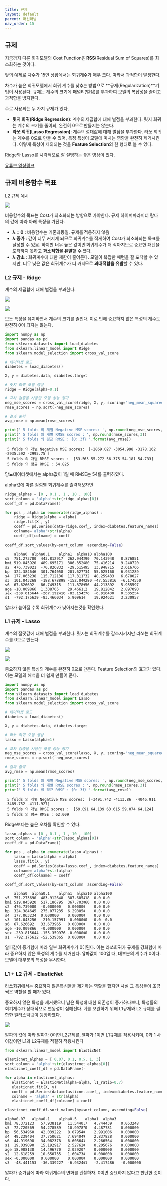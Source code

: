 ```yaml
---
title: 규제
layout: default
parent: 머신러닝
nav_order: 15
---
```


## 규제

지금까지 다룬 회귀모델의 Cost Function은 **RSS**(Residual Sum of Squares)를 최소화하는 것이다. 

앞의 예제로 차수가 15인 상황에서는 회귀계수가 매우 크다. 따라서 과적합이 발생한다.

차수가 높은 회귀모델에서 회귀 계수를 낮추는 방법으로 **규제(Regularization)**기법이 사용된다. 규제는 계수의 크기에 패널티(벌점)를 부과하여 모델의 복잡성을 줄이고 과적합을 방지한다.

주로 사용되는 두 가지 규제가 있다,

* **릿지 회귀(Ridge Regression)**: 계수의 제곱합에 대해 벌점을 부과한다. 릿지 회귀는 계수의 크기를 줄이되, 완전히 0으로 만들지는 않는다.
* **라쏘 회귀(Lasso Regression)**: 계수의 절대값에 대해 벌점을 부과한다. 라쏘 회귀는 계수를 0으로 만들 수 있어, 특정 특성이 모델에 미치는 영향을 완전히 제거시킨다. 이렇게 특성이 제외되는 것을 **Feature Selection**의 한 형태로 볼 수 있다.



Ridge와 Lasso를 시각적으로 잘 설명하는 좋은 영상이 있다.

[유튜브 영상링크](https://youtu.be/Xm2C_gTAl8c?si=_TdAWPFOd6tvY0H7)





## 규제 비용함수 목표

L2 규제 예시

![](../../assets/images/ml/ridge1.png)

비용함수의 목표는 Cost가 최소화되는 방향으로 가야한다. 규제 하이퍼파라미터 람다의 값에 따라 아래 특징을 가진다.

* **λ = 0** : 비용함수는 기존과동일. 규제를 적용하지 않음
* **λ 증가** : 값이 너무 커지게 되므로 회귀계수를 작게하여 Cost가 최소화되는 목표를 달성할 수 있음. 하지만 너무  높은 값이면 회귀계수가 더 작아지므로 중요한 패턴을 포착하지 못하고 **과소적합을 유발**할 수 있다.
* **λ 감소** :  회귀계수에 대한 제한이 줄어든다. 모델이 복잡한 패턴을 잘 포착할 수 있지만, 너무 낮은 값은 회귀계수가 더 커지므로 **과대적합을 유발**할 수 있다.



### L2 규제 - Ridge

계수의 제곱합에 대해 벌점을 부과한다.

![](../../assets/images/ml/ridge1.png)

![](../../assets/images/ml/ridge2.png)

모든 특성을 유지하면서 계수의 크기를 줄인다. 이로 인해 중요하지 않은 특성의 계수도 완전히 0이 되지는 않는다.

```python
import numpy as np
import pandas as pd
from sklearn.datasets import load_diabetes
from sklearn.linear_model import Ridge
from sklearn.model_selection import cross_val_score

# 데이터셋 로드
diabetes = load_diabetes()

X, y = diabetes.data, diabetes.target

# 릿지 회귀 모델 생성
ridge = Ridge(alpha=0.1)

# 교차 검증을 사용한 모델 성능 평가
neg_mse_scores = cross_val_score(ridge, X, y, scoring='neg_mean_squared_error', cv=5)
rmse_scores = np.sqrt(-neg_mse_scores)

# 결과 출력
avg_rmse = np.mean(rmse_scores)

print(' 5 folds 의 개별 Negative MSE scores: ', np.round(neg_mse_scores, 3))
print(' 5 folds 의 개별 RMSE scores : ', np.round(rmse_scores,3))
print(' 5 folds 의 평균 RMSE : {0:.3f} '.format(avg_rmse))
```

```
 5 folds 의 개별 Negative MSE scores:  [-2869.027 -3054.998 -3178.162 -2935.592 -2995.75 ]
 5 folds 의 개별 RMSE scores :  [53.563 55.272 56.375 54.181 54.733]
 5 folds 의 평균 RMSE : 54.825 
```

당뇨데이터셋에서는 alpha값이 1일 때 RMSE는 54를 출력하였다.

alpha값에 따른 컬럼별 회귀계수를 출력해보자면

```python
ridge_alphas = [0 , 0.1 , 1 , 10 , 100]
sort_column = 'alpha'+str(ridge_alphas[0])
coeff_df = pd.DataFrame()

for pos , alpha in enumerate(ridge_alphas) :
    ridge = Ridge(alpha = alpha)
    ridge.fit(X , y)
    coeff = pd.Series(data=ridge.coef_, index=diabetes.feature_names)
    colname='alpha'+str(alpha)
    coeff_df[colname] = coeff
  
coeff_df.sort_values(by=sort_column, ascending=False)
```

```
	alpha0	alpha0.1	alpha1	alpha10	alpha100
s5	751.273700	443.812917	262.944290	70.143948	8.876851
bmi	519.845920	489.695171	306.352680	75.416214	9.240720
s2	476.739021	-70.826832	-29.515495	13.948715	2.616766
bp	324.384646	301.764058	201.627734	55.025160	6.931289
s4	177.063238	115.712136	117.311732	48.259433	6.678027
s3	101.043268	-188.678898	-152.040280	-47.553816	-6.174550
s6	67.626692	86.749315	111.878956	44.213892	5.955597
age	-10.009866	1.308705	29.466112	19.812842	2.897090
sex	-239.815644	-207.192418	-83.154276	-0.918430	0.585254
s1	-792.175639	-83.466034	5.909614	19.924621	3.230957
```

알파가 높아질 수록 회귀계수가 낮아지는것을 확인했다.





### L1 규제 - Lasso

계수의 절댓값에 대해 벌점을 부과한다. 릿지는 회귀계수를 감소시키지만 라쏘는 회귀계수를 0으로 만든다.

![](../../assets/images/ml/lasso1.png)



![](../../assets/images/ml/lasso2.png)

중요하지 않은 특성의 계수를 완전히 0으로 만든다. Feature Selection의 효과가 있다. 이는 모델의 해석을 더 쉽게 만들어 준다.

```python
import numpy as np
import pandas as pd
from sklearn.datasets import load_diabetes
from sklearn.linear_model import Lasso
from sklearn.model_selection import cross_val_score

# 데이터셋 로드
diabetes = load_diabetes()

X, y = diabetes.data, diabetes.target

# 라쏘 회귀 모델 생성
lasso = Lasso(alpha=1)

# 교차 검증을 사용한 모델 성능 평가
neg_mse_scores = cross_val_score(lasso, X, y, scoring='neg_mean_squared_error', cv=5)
rmse_scores = np.sqrt(-neg_mse_scores)

# 결과 출력
avg_rmse = np.mean(rmse_scores)

print(' 5 folds 의 개별 Negative MSE scores: ', np.round(neg_mse_scores, 3))
print(' 5 folds 의 개별 RMSE scores : ', np.round(rmse_scores,3))
print(' 5 folds 의 평균 RMSE : {0:.3f} '.format(avg_rmse))
```

```
 5 folds 의 개별 Negative MSE scores:  [-3491.742 -4113.86  -4046.911 -3489.752 -4111.927]
 5 folds 의 개별 RMSE scores :  [59.091 64.139 63.615 59.074 64.124]
 5 folds 의 평균 RMSE : 62.009 
```

Ridge보다는 높은 오차를 확인할 수 있다.

```python
lasso_alphas = [0 , 0.1 , 1 , 10 , 100]
sort_column = 'alpha'+str(lasso_alphas[0])
coeff_df = pd.DataFrame()

for pos , alpha in enumerate(lasso_alphas) :
    lasso = Lasso(alpha = alpha)
    lasso.fit(X , y)
    coeff = pd.Series(data=lasso.coef_, index=diabetes.feature_names)
    colname='alpha'+str(alpha)
    coeff_df[colname] = coeff
  
coeff_df.sort_values(by=sort_column, ascending=False)
```

```
	alpha0	alpha0.1	alpha1	alpha10	alpha100
s5	751.273690	483.912648	307.605418	0.0	0.0
bmi	519.845920	517.186795	367.703860	0.0	0.0
s2	476.739000	-0.000000	0.000000	0.0	0.0
bp	324.384645	275.077235	6.298858	0.0	0.0
s4	177.063234	0.000000	0.000000	0.0	0.0
s3	101.043256	-210.157991	-0.000000  -0.0 -0.0
s6	67.626692	33.673965	0.000000	0.0	0.0
age	-10.009866	-0.000000	0.000000	0.0	0.0
sex	-239.815644	-155.359976	-0.000000	0.0	0.0
s1	-792.175612	-52.539365	0.000000	0.0	0.0
```

알파값이 증가함에 따라 일부 회귀계수가 0이된다. 이는 라쏘회귀가 규제를 강화함에 따라 중요하지 않은 특성의 계수를 제거한다. 알파값이 100일 때, 대부분의 계수가 0이다. 모델이 대부분의 특성을 무시한다.



### L1 + L2 규제 - ElasticNet

라쏘회귀에서는 중요하지 않은특성들을 제거하는 역할을 했지만 사실 그 특성들이 조금씩은 역할을 할 때가 있다.

중요하지 않은 특성을 제거했으니 남은 특성에 대한 의존성이 증가하다보니, 특성들의 회기계수가 상대적으로 변동성이 심해진다. 이를 보완하기 위해 L1규제와 L2 규제를 결합한 엘라스틱넷이 등장하였다.

![](../../assets/images/ml/ela1.png)

알파의 값에 따라 알파가 0이면 L2규제를, 알파가 1이면 L1규제를 적용시키며, 0과 1 사이값이면 L1과 L2규제를 적절히 적용시킨다.

 ```python
from sklearn.linear_model import ElasticNet

elasticnet_alphas = [ 0.07, 0.1, 0.5, 1, 3]
sort_column = 'alpha'+str(elasticnet_alphas[0])
elasticnet_coeff_df = pd.DataFrame()

for alpha in elasticnet_alphas:
    elasticnet = ElasticNet(alpha=alpha, l1_ratio=0.7)
    elasticnet.fit(X, y)
    coeff = pd.Series(data=elasticnet.coef_, index=diabetes.feature_names)
    colname = 'alpha' + str(alpha)
    elasticnet_coeff_df[colname] = coeff

elasticnet_coeff_df.sort_values(by=sort_column, ascending=False)
 ```

```
alpha0.07	alpha0.1	alpha0.5	alpha1	alpha3
bmi	78.372123	57.938119	11.544017	4.744439	0.053248
s5	72.720569	54.278589	10.997870	4.487781	0.000000
bp	56.534960	42.039222	8.079540	2.991006	0.000000
s4	49.239404	37.750621	7.694049	2.837828	0.000000
s6	44.919698	34.082378	6.608643	2.266564	0.000000
s1	19.039090	15.192917	2.527620	0.205676	0.000000
age	18.908138	14.496770	2.029207	0.000000	0.000000
s2	12.618259	10.650735	1.604738	0.000000	0.000000
sex	-0.000000	0.000000	0.000000	0.000000	0.000000
s3	-48.441153	-36.339227	-6.932461	-2.417486	-0.000000
```

알파가 증가됨에 따라 회귀계수의 변화를 관찰하자. 0이면 중요하지 않다고 판단한 것이다.